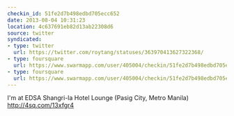 ```yaml
---
checkin_id: 51fe2d7b498edbd705ecc652
date: 2013-08-04 10:31:23
location: 4c637691eb82d13ab22308d6
source: twitter
syndicated:
- type: twitter
  url: https://twitter.com/roytang/statuses/363970413627322368/
- type: foursquare
  url: https://www.swarmapp.com/user/405004/checkin/51fe2d7b498edbd705ecc652?s=Q57qKIFxQxzW4g-2HaTi-eXjwPA&ref=tw
- type: foursquare
  url: https://www.swarmapp.com/user/405004/checkin/51fe2d7b498edbd705ecc652?s=Q57qKIFxQxzW4g-2HaTi-eXjwPA&ref=tw
---
```


I'm at EDSA Shangri-la Hotel Lounge (Pasig City, Metro Manila) http://4sq.com/13xfgr4